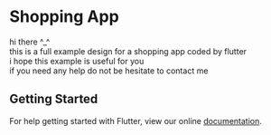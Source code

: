 # Shopping App

hi there ^_^ <br />
this is a full example design for a shopping app coded by flutter <br />
i hope this example is useful for you <br />
if you need any help do not be hesitate to contact me <br />

## Getting Started

For help getting started with Flutter, view our online
[documentation](https://flutter.io/).
